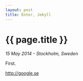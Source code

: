 ```yaml
---
layout: post
title: Enter, Jekyll
---
```


# {{ page.title }}

*15 May 2014 - Stockholm, Sweden*

First.

<http://google.se>
